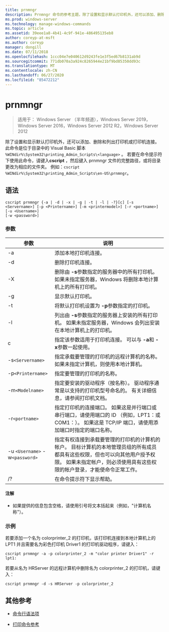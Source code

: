 ```yaml
---
title: prnmngr
description: Prnmngr 命令的参考主题，除了设置和显示默认打印机外，还可以添加、删除和列出打印机或打印机连接。
ms.prod: windows-server
ms.technology: manage-windows-commands
ms.topic: article
ms.assetid: 39eee1a8-4b41-4c9f-941e-486495135eb8
author: coreyp-at-msft
ms.author: coreyp
manager: dongill
ms.date: 07/11/2018
ms.openlocfilehash: 1ccc04e7e040612d9243fe1e3f5ed67b8131ab9d
ms.sourcegitcommit: 771db070a3a924c8265944e21bf9bd85350dd93c
ms.translationtype: MT
ms.contentlocale: zh-CN
ms.lasthandoff: 06/27/2020
ms.locfileid: "85472212"
---
```

# <a name="prnmngr"></a>prnmngr

> 适用于： Windows Server （半年频道），Windows Server 2019，Windows Server 2016，Windows Server 2012 R2，Windows Server 2012

除了设置和显示默认打印机外，还可以添加、删除和列出打印机或打印机连接。 此命令是位于目录中的 Visual Basic 脚本 `%WINdir%\System32\printing_Admin_Scripts\<language>` 。 若要在命令提示符下使用此命令，请键入**cscript** ，然后键入 prnmngr 文件的完整路径，或将目录更改为相应的文件夹。 例如：`cscript %WINdir%\System32\printing_Admin_Scripts\en-US\prnmngr`。

## <a name="syntax"></a>语法

```
cscript prnmngr {-a | -d | -x | -g | -t | -l | -?}[c] [-s <Servername>] [-p <Printername>] [-m <printermodel>] [-r <portname>] [-u <Username>]
[-w <password>]
```

### <a name="parameters"></a>参数

| 参数 | 说明 |
|--|--|
| -a | 添加本地打印机连接。 |
| -d | 删除打印机连接。 |
| -X | 删除由 **-s**参数指定的服务器中的所有打印机。 如果未指定服务器，Windows 将删除本地计算机上的所有打印机。 |
| -g | 显示默认打印机。 |
| -t | 将默认打印机设置为 **-p**参数指定的打印机。 |
| -l | 列出由 **-s**参数指定的服务器上安装的所有打印机。 如果未指定服务器，Windows 会列出安装在本地计算机上的打印机。 |
| c | 指定该参数适用于打印机连接。 可以与 **-a**和 **-x**参数一起使用。 |
| -s`<Servername>` | 指定承载要管理的打印机的远程计算机的名称。 如果未指定计算机，则使用本地计算机。 |
| -p`<Printername>` | 指定要管理的打印机的名称。 |
| -m`<Modelname>` | 指定要安装的驱动程序（按名称）。 驱动程序通常是以支持的打印机型号命名的。 有关详细信息，请参阅打印机文档。 |
| -r`<portname>` | 指定打印机的连接端口。 如果这是并行端口或串行端口，请使用端口的 ID （例如，LPT1：或 COM1：）。 如果这是 TCP/IP 端口，请使用添加端口时指定的端口名称。 |
| -u `<Username>` -w`<password>` | 指定有权连接到承载要管理的打印机的计算机的帐户。 目标计算机的本地管理员组的所有成员都具有这些权限，但也可以向其他用户授予权限。 如果未指定帐户，则必须使用具有这些权限的帐户登录，才能使命令正常工作。 |
| /? | 在命令提示符下显示帮助。 |

#### <a name="remarks"></a>注解

- 如果提供的信息包含空格，请使用引号将文本括起来（例如，"计算机名称"）。

### <a name="examples"></a>示例

若要添加一个名为 colorprinter_2 的打印机，该打印机连接到本地计算机上的 LPT1 并且需要名为彩色打印机 Driver1 的打印机驱动程序，请键入：

```
cscript prnmngr -a -p colorprinter_2 -m "color printer Driver1" -r lpt1:
```

若要从名为 HRServer 的远程计算机中删除名为 colorprinter_2 的打印机，请键入：

```
cscript prnmngr -d -s HRServer -p colorprinter_2
```

## <a name="additional-references"></a>其他参考

- [命令行语法项](command-line-syntax-key.md)

- [打印命令参考](print-command-reference.md)
